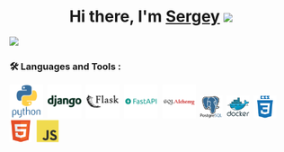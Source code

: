 <h1 align="center">Hi there, I'm <a href="https://daniilshat.ru/" target="_blank">Sergey</a> 
<img src="https://github.com/blackcater/blackcater/raw/main/images/Hi.gif" height="32"/></h1>

![](https://komarev.com/ghpvc/?username=your-github-username)

### :hammer_and_wrench: Languages and Tools :
  <img src="https://github.com/devicons/devicon/blob/master/icons/python/python-original-wordmark.svg" title="Python" alt="Python" width="60" height="60"/>&nbsp;
  <img src="https://github.com/devicons/devicon/blob/master/icons/django/django-plain-wordmark.svg" title="Django" alt="Django" width="60" height="60"/>&nbsp;
  <img src="https://github.com/devicons/devicon/blob/master/icons/flask/flask-original-wordmark.svg" title="" alt="" width="60" height="60"/>&nbsp;
  <img src="https://github.com/devicons/devicon/blob/master/icons/fastapi/fastapi-original-wordmark.svg" title="" alt="" width="60" height="60"/>&nbsp;
  <img src="https://github.com/devicons/devicon/blob/master/icons/sqlalchemy/sqlalchemy-original-wordmark.svg" title="" alt="" width="60" height="60"/>&nbsp;
  <img src="https://github.com/devicons/devicon/blob/master/icons/postgresql/postgresql-original-wordmark.svg" title="" alt="" width="40" height="40"/>&nbsp;
  <img src="https://github.com/devicons/devicon/blob/master/icons/docker/docker-original-wordmark.svg" title="" alt="" width="40" height="40"/>&nbsp;
  <img src="https://github.com/devicons/devicon/blob/master/icons/css3/css3-plain-wordmark.svg"  title="CSS3" alt="CSS" width="40" height="40"/>&nbsp;
  <img src="https://github.com/devicons/devicon/blob/master/icons/html5/html5-original.svg" title="HTML5" alt="HTML" width="40" height="40"/>&nbsp;
  <img src="https://github.com/devicons/devicon/blob/master/icons/javascript/javascript-original.svg" title="JavaScript" alt="JavaScript" width="40" height="40"/>&nbsp; 


